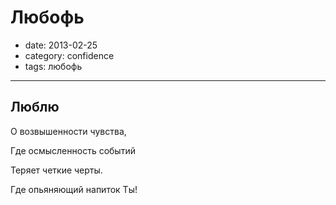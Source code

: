 # Любофь 

- date: 2013-02-25
- category: confidence
- tags: любофь
------

## Люблю

О возвышенности чувства,

Где осмысленность событий

Теряет четкие черты.

Где опьяняющий напиток Ты!
